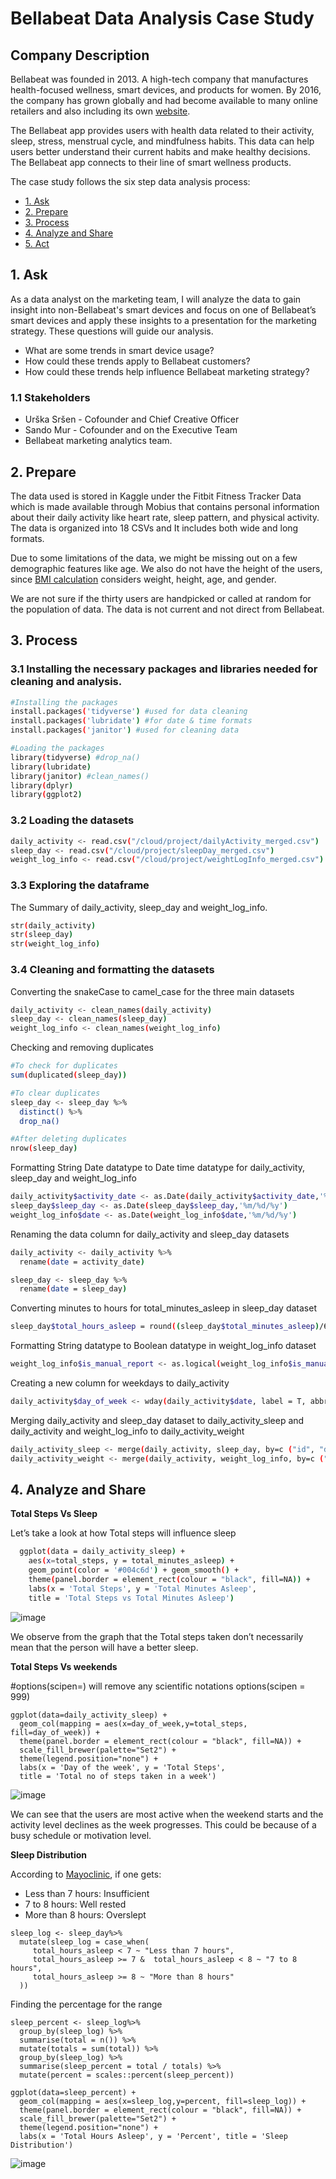 
# Bellabeat Data Analysis Case Study

## Company Description

Bellabeat was founded in 2013. A high-tech company that manufactures health-focused wellness, smart devices, and products for women. By 2016, the company has grown globally and had become available to many online retailers and also including its own [website](https://bellabeat.com/).

The Bellabeat app provides users with health data related to their activity, sleep, stress, menstrual cycle, and mindfulness habits. This data can help users better understand their current habits and make healthy decisions. The Bellabeat app connects to their line of smart wellness products.

The case study follows the six step data analysis process:

* [1. Ask](#1-ask)
* [2. Prepare](#2-prepare)
* [3. Process](#3-process)
* [4. Analyze and Share](#4-analyze-and-share)
* [5. Act](#5-act)

## 1. Ask

As a data analyst on the marketing team, I will analyze the data to gain insight into non-Bellabeat's smart devices and focus on one of Bellabeat’s smart devices and apply these insights to a presentation for the marketing strategy. 
These questions will guide our analysis.

- What are some trends in smart device usage?
- How could these trends apply to Bellabeat customers?
- How could these trends help influence Bellabeat marketing strategy?

### 1.1 Stakeholders

- Urška Sršen - Cofounder and Chief Creative Officer
- Sando Mur - Cofounder and on the Executive Team
- Bellabeat marketing analytics team.

## 2. Prepare

The data used is stored in Kaggle under the Fitbit Fitness Tracker Data which is made available through Mobius that contains personal information about their daily activity like heart rate, sleep pattern, and physical activity. The data is organized into 18 CSVs and It includes both wide and long formats. 

Due to some limitations of the data, we might be missing out on a few demographic features like age. We also do not have the height of the users, since [BMI calculation](https://www.calculator.net/bmi-calculator.html?ctype=standard&cage=24&csex=f&cheightfeet=5&cheightinch=1&cpound=110&cheightmeter=180&ckg=65&printit=0&x=88&y=25) considers weight, height, age, and gender. 

We are not sure if the thirty users are handpicked or called at random for the population of data. The data is not current and not direct from Bellabeat.

## 3. Process
### 3.1 Installing the necessary packages and libraries needed for cleaning and analysis.
```bash
#Installing the packages
install.packages('tidyverse') #used for data cleaning
install.packages('lubridate') #for date & time formats
install.packages('janitor') #used for cleaning data
```

```bash
#Loading the packages
library(tidyverse) #drop_na()
library(lubridate)
library(janitor) #clean_names()
library(dplyr)
library(ggplot2)
```
### 3.2 Loading the datasets
```bash
daily_activity <- read.csv("/cloud/project/dailyActivity_merged.csv")
sleep_day <- read.csv("/cloud/project/sleepDay_merged.csv")
weight_log_info <- read.csv("/cloud/project/weightLogInfo_merged.csv")
```
### 3.3 Exploring the dataframe
The Summary of daily_activity, sleep_day and weight_log_info.
```bash
str(daily_activity) 
str(sleep_day) 
str(weight_log_info) 
```
### 3.4 Cleaning and formatting the datasets
Converting the snakeCase to camel_case for the three main datasets
```bash
daily_activity <- clean_names(daily_activity)
sleep_day <- clean_names(sleep_day)
weight_log_info <- clean_names(weight_log_info)
```
Checking and removing duplicates
```bash
#To check for duplicates
sum(duplicated(sleep_day))

#To clear duplicates
sleep_day <- sleep_day %>%
  distinct() %>%
  drop_na()

#After deleting duplicates
nrow(sleep_day)
```
Formatting String Date datatype to Date time datatype for daily_activity, sleep_day and weight_log_info
```bash
daily_activity$activity_date <- as.Date(daily_activity$activity_date,'%m/%d/%y')
sleep_day$sleep_day <- as.Date(sleep_day$sleep_day,'%m/%d/%y')
weight_log_info$date <- as.Date(weight_log_info$date,'%m/%d/%y')
```
Renaming the data column for daily_activity and sleep_day datasets
```bash
daily_activity <- daily_activity %>%
  rename(date = activity_date)

sleep_day <- sleep_day %>%
  rename(date = sleep_day)
  ```
Converting minutes to hours for total_minutes_asleep in sleep_day dataset
```bash
sleep_day$total_hours_asleep = round((sleep_day$total_minutes_asleep)/60, digits = 2)
  ```
  Formatting String datatype to Boolean datatype in weight_log_info dataset
  ```bash
weight_log_info$is_manual_report <- as.logical(weight_log_info$is_manual_report)
  ```
Creating a new column for weekdays to daily_activity
  ```bash
daily_activity$day_of_week <- wday(daily_activity$date, label = T, abbr = T)
  ```
  Merging daily_activity and sleep_day dataset to daily_activity_sleep and daily_activity and weight_log_info to daily_activity_weight
  ```bash
daily_activity_sleep <- merge(daily_activity, sleep_day, by=c ("id", "date"))
daily_activity_weight <- merge(daily_activity, weight_log_info, by=c ("id", "date"))
  ```
  ## 4. Analyze and Share
  **Total Steps Vs Sleep**

  Let’s take a look at how Total steps will influence sleep
```bash
  ggplot(data = daily_activity_sleep) +
    aes(x=total_steps, y = total_minutes_asleep) +
    geom_point(color = '#004c6d') + geom_smooth() + 
    theme(panel.border = element_rect(colour = "black", fill=NA)) +
    labs(x = 'Total Steps', y = 'Total Minutes Asleep', 
    title = 'Total Steps vs Total Minutes Asleep')
  ```
  ![image](https://www.kaggleusercontent.com/kf/115340771/eyJhbGciOiJkaXIiLCJlbmMiOiJBMTI4Q0JDLUhTMjU2In0..cuQr6xdllkrQpq-NAr9ZrA.8QouZNgsYzo3g-c-7tOtS4l661qsRjVSF3XyFLZ4bepkDiRQ1q1cE_gLkzNH4eND_cnxkE1LwI-d2jvJ44OIx0zJ1wnW4e8EcJzd3xPJcBgeUt7m7Sp9p2rt-J4cbaCPB0hrnrop6MAReHhLCs7rSCUdZR5mVG6ysYOzy5yWHjGgSNbBEogJ5MBnfnKM74xiyO0pZu76nSLgSxwmN2DPiu8mqWucGSJrKWJrDxBb7BTRmrx-kw66FvF1m8jyftEj8EEmDGPhPtoDMdvpxs73H73N9KRnY3WVDGB1vfonkdi_l2z12gp6Q9gpHEDG8Nux96MlKQWQLWYkkWleQtugRdvGFN5e2KRAXEJoeC3wTO5dgKVcvGEkd0Wu157VR8-ung2OggQ67IzUmrtjdFbgsIe7WdnPuBvr-B-BP5w3AYXqhBUqPoxQvDXrOVFCteqInkr5bSHy4IOc-k3VPqFjYJ-1aFfIJnrFWRUP4L0y3DXUXyDp_tFNuYiIvNRQ47NoBnN_BpRA1F2OKJmY3bLWxWnxhzwJJ8h4DKrWuTsSa46NcQvamBj1bj12d9T_kbxvbyUeYw55wDxg-GLJNYfOjJEWGgz9q-rRd-1JW4Px84ojpiU1qo1z70xfiCqVcG9jesYSqbvRvv2gBi6uKl8wDa0Pdh8X57NmKWD_N3RY2BXrG0TqUq2pDb3Xv5jlBd2k.JYXUuuHA-Z_wUWbiE_2oOQ/__results___files/__results___38_1.png)

  We observe from the graph that the Total steps taken don’t necessarily mean that the person will have a better sleep.
 
 **Total Steps Vs weekends**

  #options(scipen=) will remove any scientific notations
options(scipen = 999)
```
ggplot(data=daily_activity_sleep) + 
  geom_col(mapping = aes(x=day_of_week,y=total_steps, fill=day_of_week)) + 
  theme(panel.border = element_rect(colour = "black", fill=NA)) +
  scale_fill_brewer(palette="Set2") +
  theme(legend.position="none") +
  labs(x = 'Day of the week', y = 'Total Steps', 
  title = 'Total no of steps taken in a week')
  ```
 ![image](https://www.kaggleusercontent.com/kf/115340771/eyJhbGciOiJkaXIiLCJlbmMiOiJBMTI4Q0JDLUhTMjU2In0..cuQr6xdllkrQpq-NAr9ZrA.8QouZNgsYzo3g-c-7tOtS4l661qsRjVSF3XyFLZ4bepkDiRQ1q1cE_gLkzNH4eND_cnxkE1LwI-d2jvJ44OIx0zJ1wnW4e8EcJzd3xPJcBgeUt7m7Sp9p2rt-J4cbaCPB0hrnrop6MAReHhLCs7rSCUdZR5mVG6ysYOzy5yWHjGgSNbBEogJ5MBnfnKM74xiyO0pZu76nSLgSxwmN2DPiu8mqWucGSJrKWJrDxBb7BTRmrx-kw66FvF1m8jyftEj8EEmDGPhPtoDMdvpxs73H73N9KRnY3WVDGB1vfonkdi_l2z12gp6Q9gpHEDG8Nux96MlKQWQLWYkkWleQtugRdvGFN5e2KRAXEJoeC3wTO5dgKVcvGEkd0Wu157VR8-ung2OggQ67IzUmrtjdFbgsIe7WdnPuBvr-B-BP5w3AYXqhBUqPoxQvDXrOVFCteqInkr5bSHy4IOc-k3VPqFjYJ-1aFfIJnrFWRUP4L0y3DXUXyDp_tFNuYiIvNRQ47NoBnN_BpRA1F2OKJmY3bLWxWnxhzwJJ8h4DKrWuTsSa46NcQvamBj1bj12d9T_kbxvbyUeYw55wDxg-GLJNYfOjJEWGgz9q-rRd-1JW4Px84ojpiU1qo1z70xfiCqVcG9jesYSqbvRvv2gBi6uKl8wDa0Pdh8X57NmKWD_N3RY2BXrG0TqUq2pDb3Xv5jlBd2k.JYXUuuHA-Z_wUWbiE_2oOQ/__results___files/__results___40_1.png)

  We can see that the users are most active when the weekend starts and the activity level declines as the week progresses. This could be because of a busy schedule or motivation level.

**Sleep Distribution**

According to [Mayoclinic](https://www.mayoclinic.org/healthy-lifestyle/adult-health/expert-answers/how-many-hours-of-sleep-are-enough/faq-20057898), if one gets:

- Less than 7 hours: Insufficient
- 7 to 8 hours: Well rested
- More than 8 hours: Overslept

```
sleep_log <- sleep_day%>%
  mutate(sleep_log = case_when( 
     total_hours_asleep < 7 ~ "Less than 7 hours",
     total_hours_asleep >= 7 &  total_hours_asleep < 8 ~ "7 to 8 hours", 
     total_hours_asleep >= 8 ~ "More than 8 hours"
  ))
  ```
Finding the percentage for the range
```
sleep_percent <- sleep_log%>%
  group_by(sleep_log) %>%
  summarise(total = n()) %>%
  mutate(totals = sum(total)) %>%
  group_by(sleep_log) %>%
  summarise(sleep_percent = total / totals) %>%
  mutate(percent = scales::percent(sleep_percent))
```

```
ggplot(data=sleep_percent) + 
  geom_col(mapping = aes(x=sleep_log,y=percent, fill=sleep_log)) + 
  theme(panel.border = element_rect(colour = "black", fill=NA)) +
  scale_fill_brewer(palette="Set2") +
  theme(legend.position="none") +
  labs(x = 'Total Hours Asleep', y = 'Percent', title = 'Sleep Distribution')
```

  ![image](https://www.kaggleusercontent.com/kf/115340771/eyJhbGciOiJkaXIiLCJlbmMiOiJBMTI4Q0JDLUhTMjU2In0..cuQr6xdllkrQpq-NAr9ZrA.8QouZNgsYzo3g-c-7tOtS4l661qsRjVSF3XyFLZ4bepkDiRQ1q1cE_gLkzNH4eND_cnxkE1LwI-d2jvJ44OIx0zJ1wnW4e8EcJzd3xPJcBgeUt7m7Sp9p2rt-J4cbaCPB0hrnrop6MAReHhLCs7rSCUdZR5mVG6ysYOzy5yWHjGgSNbBEogJ5MBnfnKM74xiyO0pZu76nSLgSxwmN2DPiu8mqWucGSJrKWJrDxBb7BTRmrx-kw66FvF1m8jyftEj8EEmDGPhPtoDMdvpxs73H73N9KRnY3WVDGB1vfonkdi_l2z12gp6Q9gpHEDG8Nux96MlKQWQLWYkkWleQtugRdvGFN5e2KRAXEJoeC3wTO5dgKVcvGEkd0Wu157VR8-ung2OggQ67IzUmrtjdFbgsIe7WdnPuBvr-B-BP5w3AYXqhBUqPoxQvDXrOVFCteqInkr5bSHy4IOc-k3VPqFjYJ-1aFfIJnrFWRUP4L0y3DXUXyDp_tFNuYiIvNRQ47NoBnN_BpRA1F2OKJmY3bLWxWnxhzwJJ8h4DKrWuTsSa46NcQvamBj1bj12d9T_kbxvbyUeYw55wDxg-GLJNYfOjJEWGgz9q-rRd-1JW4Px84ojpiU1qo1z70xfiCqVcG9jesYSqbvRvv2gBi6uKl8wDa0Pdh8X57NmKWD_N3RY2BXrG0TqUq2pDb3Xv5jlBd2k.JYXUuuHA-Z_wUWbiE_2oOQ/__results___files/__results___44_1.png)

